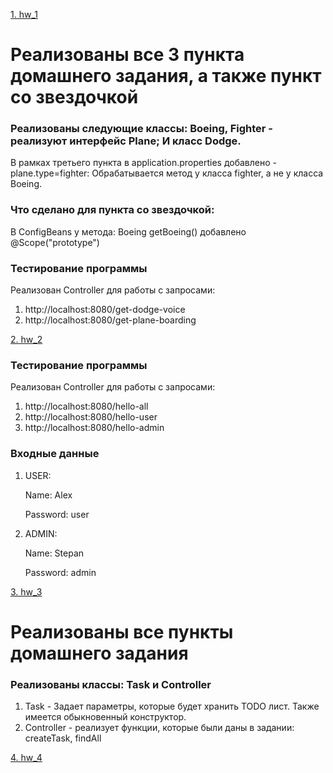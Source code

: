[1. hw_1](https://github.com/StepaKH/KPO_Spring_HW/tree/main/HW_1)
# Реализованы все 3 пункта домашнего задания, а также пункт со звездочкой

### Реализованы следующие классы: Boeing, Fighter - реализуют интерфейс Plane; И класс Dodge.
В рамках третьего пункта в application.properties добавлено - plane.type=fighter: Обрабатывается метод у класса fighter, а не у класса Boeing.

### Что сделано для пункта со звездочкой:
В ConfigBeans у метода: Boeing getBoeing() добавлено @Scope("prototype")

### Тестирование программы
Реализован Controller для работы с запросами:
1) http://localhost:8080/get-dodge-voice
2) http://localhost:8080/get-plane-boarding

[2. hw_2](https://github.com/StepaKH/KPO_Spring_HW/tree/main/HW_2)
### Тестирование программы
Реализован Controller для работы с запросами:
1) http://localhost:8080/hello-all
2) http://localhost:8080/hello-user
3) http://localhost:8080/hello-admin

### Входные данные
1) USER:
   
   Name: Alex
   
   Password: user
3) ADMIN:
   
   Name: Stepan
   
   Password: admin

[3. hw_3](https://github.com/StepaKH/KPO_Spring_HW/tree/main/TODO)
# Реализованы все пункты домашнего задания
### Реализованы классы: Task и Controller

1) Task - Задает параметры, которые будет хранить TODO лист. Также имеется обыкновенный конструктор.
2) Controller - реализует функции, которые были даны в задании: createTask, findAll

[4. hw_4](https://github.com/StepaKH/KPO_Spring_HW/tree/main/TODO_2)
